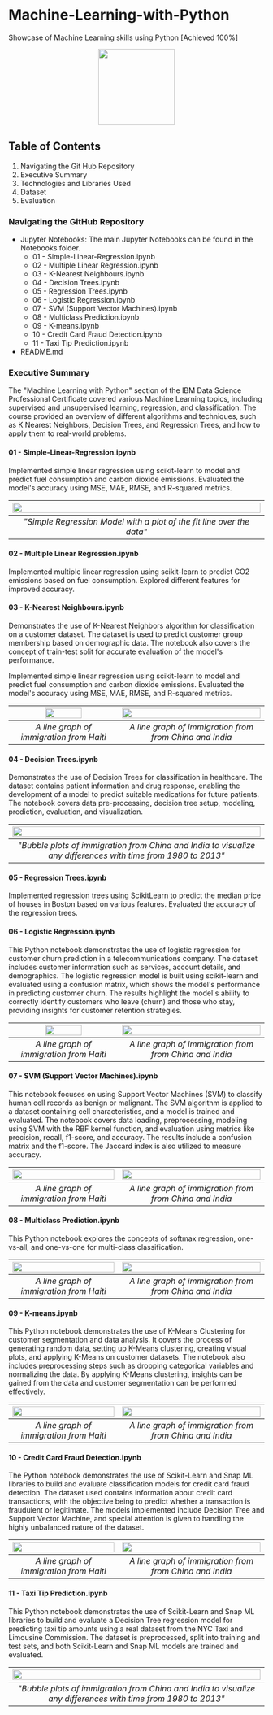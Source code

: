 # Machine-Learning-with-Python

Showcase of Machine Learning skills using Python [Achieved 100%]

<p align="center">
  <img width="150" height="150" src="https://github.com/Amertastic/Data-Visualization-with-Python/blob/main/Images/Data_Visual_w_Python.png">
</p>

## Table of Contents

1) Navigating the Git Hub Repository
2) Executive Summary
3) Technologies and Libraries Used
4) Dataset
5) Evaluation

### Navigating the GitHub Repository

- Jupyter Notebooks: The main Jupyter Notebooks can be found in the Notebooks folder.
  - 01 - Simple-Linear-Regression.ipynb
  - 02 - Multiple Linear Regression.ipynb
  - 03 - K-Nearest Neighbours.ipynb
  - 04 - Decision Trees.ipynb
  - 05 - Regression Trees.ipynb
  - 06 - Logistic Regression.ipynb
  - 07 - SVM (Support Vector Machines).ipynb
  - 08 - Multiclass Prediction.ipynb
  - 09 - K-means.ipynb
  - 10 - Credit Card Fraud Detection.ipynb
  - 11 - Taxi Tip Prediction.ipynb
- README.md

### Executive Summary

The "Machine Learning with Python" section of the IBM Data Science Professional Certificate covered various Machine Learning topics, including supervised and unsupervised learning, regression, and classification. The course provided an overview of different algorithms and techniques, such as K Nearest Neighbors, Decision Trees, and Regression Trees, and how to apply them to real-world problems. 

#### 01 - Simple-Linear-Regression.ipynb

Implemented simple linear regression using scikit-learn to model and predict fuel consumption and carbon dioxide emissions. Evaluated the model's accuracy using MSE, MAE, RMSE, and R-squared metrics.

|<img src="https://github.com/Amertastic/Machine-Learning-with-Python/blob/main/Images/Simple%20Linear%20Regression%201.png" width="100%" height="100%">| 
|:--:| 
| *"Simple Regression Model with a plot of the fit line over the data"* |

#### 02 - Multiple Linear Regression.ipynb

Implemented multiple linear regression using scikit-learn to predict CO2 emissions based on fuel consumption. Explored different features for improved accuracy.

#### 03 - K-Nearest Neighbours.ipynb

 Demonstrates the use of K-Nearest Neighbors algorithm for classification on a customer dataset. The dataset is used to predict customer group membership based on demographic data. The notebook also covers the concept of train-test split for accurate evaluation of the model's performance.

Implemented simple linear regression using scikit-learn to model and predict fuel consumption and carbon dioxide emissions. Evaluated the model's accuracy using MSE, MAE, RMSE, and R-squared metrics.


|<img src="https://github.com/Amertastic/Machine-Learning-with-Python/blob/main/Images/K-Nearest%20Neighbors%202.png" width="60%" height="60%">|<img src="https://github.com/Amertastic/Machine-Learning-with-Python/blob/main/Images/K-Nearest%20Neighbors%201.png" width="100%" height="100%"> | 
|:--:|:--:| 
| *A line graph of immigration from Haiti* | *A line graph of immigration from from China and India* |


#### 04 - Decision Trees.ipynb

Demonstrates the use of Decision Trees for classification in healthcare. The dataset contains patient information and drug response, enabling the development of a model to predict suitable medications for future patients. The notebook covers data pre-processing, decision tree setup, modeling, prediction, evaluation, and visualization.

|<img src="https://github.com/Amertastic/Machine-Learning-with-Python/blob/main/Images/Decision%20Trees%201.png" width="100%" height="100%">| 
|:--:| 
| *"Bubble plots of immigration from China and India to visualize any differences with time from 1980 to 2013"* |

#### 05 - Regression Trees.ipynb

Implemented regression trees using ScikitLearn to predict the median price of houses in Boston based on various features. Evaluated the accuracy of the regression trees.

#### 06 - Logistic Regression.ipynb

This Python notebook demonstrates the use of logistic regression for customer churn prediction in a telecommunications company. The dataset includes customer information such as services, account details, and demographics. The logistic regression model is built using scikit-learn and evaluated using a confusion matrix, which shows the model's performance in predicting customer churn. The results highlight the model's ability to correctly identify customers who leave (churn) and those who stay, providing insights for customer retention strategies.

|<img src="https://github.com/Amertastic/Machine-Learning-with-Python/blob/main/Images/Logistic%20Regression%201.png" width="60%" height="60%">|<img src="https://github.com/Amertastic/Machine-Learning-with-Python/blob/main/Images/Logistic%20Regression%202.png" width="100%" height="100%"> | 
|:--:|:--:| 
| *A line graph of immigration from Haiti* | *A line graph of immigration from from China and India* |

#### 07 - SVM (Support Vector Machines).ipynb

This notebook focuses on using Support Vector Machines (SVM) to classify human cell records as benign or malignant. The SVM algorithm is applied to a dataset containing cell characteristics, and a model is trained and evaluated. The notebook covers data loading, preprocessing, modeling using SVM with the RBF kernel function, and evaluation using metrics like precision, recall, f1-score, and accuracy. The results include a confusion matrix and the f1-score. The Jaccard index is also utilized to measure accuracy.

|<img src="https://github.com/Amertastic/Data-Visualization-with-Python/blob/main/Images/Vis01-Immigration%20from%20Haiti.png" width="100%" height="100%">|<img src="https://github.com/Amertastic/Data-Visualization-with-Python/blob/main/Images/Vis02-Immigration%20from%20China%20and%20India.png" width="100%" height="100%"> | 
|:--:|:--:| 
| *A line graph of immigration from Haiti* | *A line graph of immigration from from China and India* |

#### 08 - Multiclass Prediction.ipynb

This Python notebook explores the concepts of softmax regression, one-vs-all, and one-vs-one for multi-class classification.


|<img src="https://github.com/Amertastic/Data-Visualization-with-Python/blob/main/Images/Vis01-Immigration%20from%20Haiti.png" width="100%" height="100%">|<img src="https://github.com/Amertastic/Data-Visualization-with-Python/blob/main/Images/Vis02-Immigration%20from%20China%20and%20India.png" width="100%" height="100%"> | 
|:--:|:--:| 
| *A line graph of immigration from Haiti* | *A line graph of immigration from from China and India* |

#### 09 - K-means.ipynb

This Python notebook demonstrates the use of K-Means Clustering for customer segmentation and data analysis. It covers the process of generating random data, setting up K-Means clustering, creating visual plots, and applying K-Means on customer datasets. The notebook also includes preprocessing steps such as dropping categorical variables and normalizing the data. By applying K-Means clustering, insights can be gained from the data and customer segmentation can be performed effectively.

|<img src="https://github.com/Amertastic/Data-Visualization-with-Python/blob/main/Images/Vis01-Immigration%20from%20Haiti.png" width="100%" height="100%">|<img src="https://github.com/Amertastic/Data-Visualization-with-Python/blob/main/Images/Vis02-Immigration%20from%20China%20and%20India.png" width="100%" height="100%"> | 
|:--:|:--:| 
| *A line graph of immigration from Haiti* | *A line graph of immigration from from China and India* |

#### 10 - Credit Card Fraud Detection.ipynb

The Python notebook demonstrates the use of Scikit-Learn and Snap ML libraries to build and evaluate classification models for credit card fraud detection. The dataset used contains information about credit card transactions, with the objective being to predict whether a transaction is fraudulent or legitimate. The models implemented include Decision Tree and Support Vector Machine, and special attention is given to handling the highly unbalanced nature of the dataset.

|<img src="https://github.com/Amertastic/Data-Visualization-with-Python/blob/main/Images/Vis01-Immigration%20from%20Haiti.png" width="100%" height="100%">|<img src="https://github.com/Amertastic/Data-Visualization-with-Python/blob/main/Images/Vis02-Immigration%20from%20China%20and%20India.png" width="100%" height="100%"> | 
|:--:|:--:| 
| *A line graph of immigration from Haiti* | *A line graph of immigration from from China and India* |

#### 11 - Taxi Tip Prediction.ipynb

This Python notebook demonstrates the use of Scikit-Learn and Snap ML libraries to build and evaluate a Decision Tree regression model for predicting taxi tip amounts using a real dataset from the NYC Taxi and Limousine Commission. The dataset is preprocessed, split into training and test sets, and both Scikit-Learn and Snap ML models are trained and evaluated.

|<img src="https://github.com/Amertastic/Data-Visualization-with-Python/blob/main/Images/Vis06-Immigrants%20from%20China%20and%20India.png" width="100%" height="100%">| 
|:--:| 
| *"Bubble plots of immigration from China and India to visualize any differences with time from 1980 to 2013"* |
